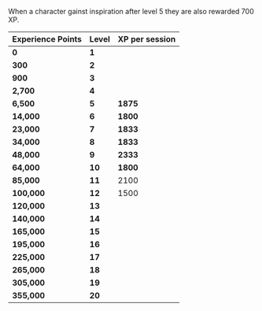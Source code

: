 When a character gainst inspiration after level 5 they are also rewarded 700 XP.

| **Experience Points** | **Level** | **XP per session** |
| --------------------------- | --------------- | ------------------------ |
| **0**                 | **1**     |                          |
| **300**               | **2**     |                          |
| **900**               | **3**     |                          |
| **2,700**             | **4**     |                          |
| **6,500**             | **5**     | **1875**           |
| **14,000**            | **6**     | **1800**           |
| **23,000**            | **7**     | **1833**           |
| **34,000**            | **8**     | **1833**           |
| **48,000**            | **9**     | **2333**           |
| **64,000**            | **10**    | **1800**           |
| **85,000**            | **11**    | 2100                     |
| **100,000**           | **12**    | 1500                     |
| **120,000**           | **13**    |                          |
| **140,000**           | **14**    |                          |
| **165,000**           | **15**    |                          |
| **195,000**           | **16**    |                          |
| **225,000**           | **17**    |                          |
| **265,000**           | **18**    |                          |
| **305,000**           | **19**    |                          |
| **355,000**           | **20**    |                          |
